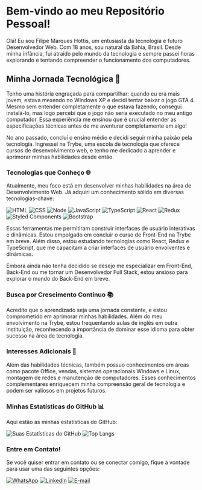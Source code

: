 # Bem-vindo ao meu Repositório Pessoal!

Olá! Eu sou Filipe Marques Hottis, um entusiasta da tecnologia e futuro Desenvolvedor Web. Com 18 anos, sou natural da Bahia, Brasil. Desde minha infância, fui atraído pelo mundo da tecnologia e sempre passei horas explorando e tentando compreender o funcionamento dos computadores.

## Minha Jornada Tecnológica 🚀

Tenho uma história engraçada para compartilhar: quando eu era mais jovem, estava mexendo no Windows XP e decidi tentar baixar o jogo GTA 4. Mesmo sem entender completamente o que estava fazendo, consegui instalá-lo, mas logo percebi que o jogo não seria executado no meu antigo computador. Essa experiência me ensinou que é crucial entender as especificações técnicas antes de me aventurar completamente em algo!

No ano passado, concluí o ensino médio e decidi seguir minha paixão pela tecnologia. Ingressei na Trybe, uma escola de tecnologia que oferece cursos de desenvolvimento web, e tenho me dedicado a aprender e aprimorar minhas habilidades desde então.

### Tecnologias que Conheço 🌐

Atualmente, meu foco está em desenvolver minhas habilidades na área de Desenvolvimento Web. Já adquiri um conhecimento sólido em diversas tecnologias-chave:

![HTML](https://img.shields.io/badge/HTML-239120?style=for-the-badge&logo=html5&logoColor=white)
![CSS](https://img.shields.io/badge/CSS-239120?style=for-the-badge&logo=css3&logoColor=white)
![Node](https://img.shields.io/badge/Node.js-43853D?style=for-the-badge&logo=node.js&logoColor=white)
![JavaScript](https://img.shields.io/badge/JavaScript-F7DF1E?style=for-the-badge&logo=javascript&logoColor=black)
![TypeScript](https://img.shields.io/badge/TypeScript-007ACC?style=for-the-badge&logo=typescript&logoColor=white)
![React](https://img.shields.io/badge/React-20232A?style=for-the-badge&logo=react&logoColor=61DAFB)
![Redux](https://img.shields.io/badge/Redux-593D88?style=for-the-badge&logo=redux&logoColor=white)
![Styled Components](https://img.shields.io/badge/styled--components-DB7093?style=for-the-badge&logo=styled-components&logoColor=white)
![Bootstrap](https://img.shields.io/badge/Bootstrap-563D7C?style=for-the-badge&logo=bootstrap&logoColor=white)

Essas ferramentas me permitiram construir interfaces de usuário interativas e dinâmicas. Estou empolgado em concluir o curso de Front-End na Trybe em breve. Além disso, estou estudando tecnologias como React, Redux e TypeScript, que me capacitam a criar interfaces de usuário envolventes e dinâmicas.

Embora ainda não tenha decidido se desejo me especializar em Front-End, Back-End ou me tornar um Desenvolvedor Full Stack, estou ansioso para explorar o mundo do Back-End em breve.

### Busca por Crescimento Contínuo 📚

Acredito que o aprendizado seja uma jornada constante, e estou comprometido em aprimorar minhas habilidades. Além do meu envolvimento na Trybe, estou frequentando aulas de inglês em outra instituição, reconhecendo a importância de dominar esse idioma para obter sucesso na área de tecnologia.

### Interesses Adicionais 🌟

Além das habilidades técnicas, também possuo conhecimentos em áreas como pacote Office, vendas, sistemas operacionais Windows e Linux, montagem de redes e manutenção de computadores. Esses conhecimentos complementares enriquecem minha compreensão geral de tecnologia e podem ser valiosos em projetos futuros.

### Minhas Estatísticas do GitHub 📊

Aqui estão as minhas estatísticas do GitHub:

![Suas Estatísticas do GitHub](https://github-readme-stats.vercel.app/api?username=FilipeMHottis&show_icons=true&theme=radical)
![Top Langs](https://github-readme-stats.vercel.app/api/top-langs/?username=FilipeMHottis&exclude_repo=github-readme-stats,anuraghazra.github.io)

### Entre em Contato!

Se você quiser entrar em contato ou se conectar comigo, fique à vontade para usar uma das seguintes opções:

[![WhatsApp](https://img.shields.io/badge/WhatsApp-25D366?style=for-the-badge&logo=whatsapp&logoColor=white)](https://wa.me/qr/4QU4DLXXUB3RH1)
[![LinkedIn](https://img.shields.io/badge/LinkedIn-0077B5?style=for-the-badge&logo=linkedin&logoColor=white)](https://www.linkedin.com/in/lipehottis/)
[![E-mail](https://img.shields.io/badge/Gmail-D14836?style=for-the-badge&logo=gmail&logoColor=white)](mailto:lipehottis@gmail.com)
